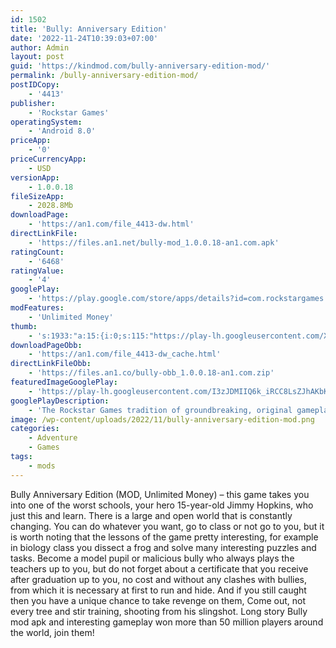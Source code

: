 ```yaml
---
id: 1502
title: 'Bully: Anniversary Edition'
date: '2022-11-24T10:39:03+07:00'
author: Admin
layout: post
guid: 'https://kindmod.com/bully-anniversary-edition-mod/'
permalink: /bully-anniversary-edition-mod/
postIDCopy:
    - '4413'
publisher:
    - 'Rockstar Games'
operatingSystem:
    - 'Android 8.0'
priceApp:
    - '0'
priceCurrencyApp:
    - USD
versionApp:
    - 1.0.0.18
fileSizeApp:
    - 2028.8Mb
downloadPage:
    - 'https://an1.com/file_4413-dw.html'
directLinkFile:
    - 'https://files.an1.net/bully-mod_1.0.0.18-an1.com.apk'
ratingCount:
    - '6468'
ratingValue:
    - '4'
googlePlay:
    - 'https://play.google.com/store/apps/details?id=com.rockstargames.bully'
modFeatures:
    - 'Unlimited Money'
thumb:
    - 's:1933:"a:15:{i:0;s:115:"https://play-lh.googleusercontent.com/XYAODeGMRasiYOy0eOk0TkA5O00Zjp5l3bWPBwLEFB5uEX4ikiidyveF5cmOrqzDcAc=w526-h296";i:1;s:116:"https://play-lh.googleusercontent.com/FyTWu67PsnoJ0j1qqrxc7C-DxwpWuWIrxITTW8rzu7EDFQhHq7VeIo4rxFIrdmg2aPFm=w526-h296";i:2;s:115:"https://play-lh.googleusercontent.com/YqiYB9bLLs6cBwRgFUUphQ8gnJQhl_JXZHelxmKKjpdMSSoKxFGfiC8Lj4712WiiLfM=w526-h296";i:3;s:114:"https://play-lh.googleusercontent.com/yum-mqcpmCwoSDEqAttensnsxIu0j2xbTG2GHAIA4wqxch25nP_Fad4vLeg42JkpVg=w526-h296";i:4;s:115:"https://play-lh.googleusercontent.com/yZIMf-f4jiwrqQb60pV_5ahMznVvGI7gpz2wNxeVEekX5TAKlAhxUpC_naszsv3X7nM=w526-h296";i:5;s:116:"https://play-lh.googleusercontent.com/vMR8FJGipfkdmeEnHHF_tFLKUtaagB7sKSYkf11WJV5Q6yPFfp9hF-_fEF60jIfwpc59=w526-h296";i:6;s:114:"https://play-lh.googleusercontent.com/oGJbZUffsc9xGExn0-_1b58B0jWpde2KSV65Gz_UwtS7uw5CcchZghTQWq7EusiOxw=w526-h296";i:7;s:116:"https://play-lh.googleusercontent.com/TpNtmwOikDm3Z_XLdFEPYgOHvyiS4xGDirnLvatMMMsNDPZsLUyOobwWDz0v6ysVXIB_=w526-h296";i:8;s:114:"https://play-lh.googleusercontent.com/87MoUqkdqFgSOvV7klI32Q6gY43XC6wh2NR8Wn_o1Hz8CEOIeJPMgXcNYcccVzCwmA=w526-h296";i:9;s:116:"https://play-lh.googleusercontent.com/cbRrB3N4Cn4BUAAV9hhyhUUweIqqQm_K_g3Mb-r3U7iIBWbNovDvHY6ACM_jMlWc6I2i=w526-h296";i:10;s:115:"https://play-lh.googleusercontent.com/xbbUtRwix0mHHfbVIALxWY-p0w3HBI8JbLuoFMO9Dm-FOu3jhZ2k_RDnUeGYjZy4b88=w526-h296";i:11;s:115:"https://play-lh.googleusercontent.com/wmuzqelqw3LzJfhPJ35BhlWl54r8iJKHT_AVhbNfI9pcloplz5Ey1RrYjI4nc27OjvA=w526-h296";i:12;s:116:"https://play-lh.googleusercontent.com/rT7NunRwh8Y1-CKSvVshzsfprAqcvdj4Ol9vn3uKdSQ50eRyn_rrRbJ9lXUl7s0HRyW-=w526-h296";i:13;s:114:"https://play-lh.googleusercontent.com/pH0nz1sJiGDXilEYQzIA9MMyGQmpv871Jy3GnyR9W6NbbqTgtqwNA8iUqOH-C2JUdA=w526-h296";i:14;s:115:"https://play-lh.googleusercontent.com/Tr38sMNqIdFIUcpKpfaQWlLg6sxErdoU38eSsKMZ8yanUJo_yQ1WAwtNI69XpTe44Dw=w526-h296";}";'
downloadPageObb:
    - 'https://an1.com/file_4413-dw_cache.html'
directLinkFileObb:
    - 'https://files.an1.co/bully-obb_1.0.0.18-an1.com.zip'
featuredImageGooglePlay:
    - 'https://play-lh.googleusercontent.com/I3zJDMIIQ6k_iRCC8LsZJhAKbKC8I7f4Mp1lYdZ8Hxk3hvBS1GLsBsmiG80gk5T0c9Ww'
googlePlayDescription:
    - 'The Rockstar Games tradition of groundbreaking, original gameplay and humorous tongue-in-cheek storytelling invades the schoolyard in Bully: Anniversary Edition. As mischievous 15-year-old Jimmy Hopkins you’ll navigate the social hierarchy of the corrupt and crumbling prep school, Bullworth Academy. Stand up to bullies, get picked on by teachers, beat the jocks at dodge ball, play pranks, win or lose the girl and survive a year in the worst school around.Bully: Anniversary Edition includes everything from the critically acclaimed Bully: Scholarship Edition plus support for high-resolution displays, enhanced graphics, improved lighting and textures, and controls redesigned for touch gameplay, all while adding multiplayer with new Friend Challenges.Friend Challenges are head-to-head classroom and arcade style mini-games: see who can dissect the frog fastest in Biology, solve word problems in English, help a flying squirrel destroy his enemies with acorns in Nut Shots, and much more.'
image: /wp-content/uploads/2022/11/bully-anniversary-edition-mod.png
categories:
    - Adventure
    - Games
tags:
    - mods
---
```


Bully Anniversary Edition (MOD, Unlimited Money) – this game takes you into one of the worst schools, your hero 15-year-old Jimmy Hopkins, who just this and learn. There is a large and open world that is constantly changing. You can do whatever you want, go to class or not go to you, but it is worth noting that the lessons of the game pretty interesting, for example in biology class you dissect a frog and solve many interesting puzzles and tasks. Become a model pupil or malicious bully who always plays the teachers up to you, but do not forget about a certificate that you receive after graduation up to you, no cost and without any clashes with bullies, from which it is necessary at first to run and hide. And if you still caught then you have a unique chance to take revenge on them, Come out, not every tree and stir training, shooting from his slingshot. Long story Bully mod apk and interesting gameplay won more than 50 million players around the world, join them!